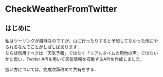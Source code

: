 # CheckWeatherFromTwitter
## はじめに
私はツーリングが趣味なのですが，山に行ったりすると予想してなかった雨にやられるなんてことがしばしばあります．<br>
ならば信用すべきは「天気予報」ではなく「リアルタイムの現地の声」ではないかと思い，Twitter APIを用いて天気情報を収集するAPIを作成しました．

扱い方については，完成次第改めて共有をする．

